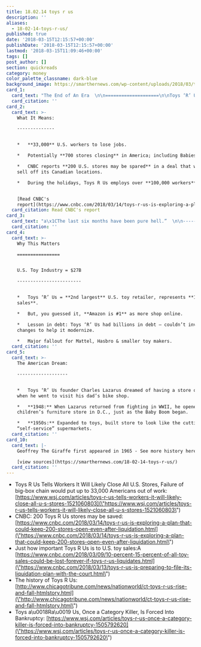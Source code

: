 ```yaml
---
title: 18.02.14 toys r us
description: ''
aliases:
  - 18-02-14-toys-r-us/
published: true
date: '2018-03-15T12:15:57+00:00'
publishDate: '2018-03-15T12:15:57+00:00'
lastmod: '2018-03-15T11:09:46+00:00'
tags: []
post_author: []
section: quickreads
category: money
color_palette_classname: dark-blue
background_image: https://smarthernews.com/wp-content/uploads/2018/03/trustore_block.list_-1.jpg
card_1:
  card_text: "The End of An Era  \n\n====================\n\nToys ‘R’ Us Is Closing\n----------------------\n\n> a\x1CWea\x19re putting a for sale sign on everything.a\x1D\n> \n> David Brandon, CEO, quoted by Wall Street Journal, Mar 14, 2018"
  card_citation: ''
card_2:
  card_text: >-
    What It Means:

    --------------


    *   **33,000** U.S. workers to lose jobs.

    *   Potentially **700 stores closing** in America; including Babies ‘R’ Us.

    *   CNBC reports **200 U.S. stores may be spared** in a deal that would also
    sell off its Canadian locations.

    *   During the holidays, Toys R Us employs over **100,000 workers**.


    [Read CNBC's
    report](https://www.cnbc.com/2018/03/14/toys-r-us-is-exploring-a-plan-that-could-keep-200-stores-open-even-after-liquidation.html)
  card_citation: Read CNBC's report
card_3:
  card_text: "a\x1CThe last six months have been pure hell.”  \n\n----------------------------------------------\n\n*   CEO as quoted by WSJ in a conf. call to employees Wednesday.\n*   Toys ‘R’ Us filed for bankruptcy protection in Sept. 2017. The goal was to emerge with fewer stores & less debt so it could better fight rivals.\n*   Instead, THIS is how the CEO describes the company’s fight for survival."
  card_citation: ''
card_4:
  card_text: >-
    Why This Matters

    ================


    U.S. Toy Industry = $27B

    ------------------------


    *   Toys ‘R’ Us = **2nd largest** U.S. toy retailer, represents **15% of
    sales**.

    *   But, you guessed it, **Amazon is #1** as more shop online.

    *   Lesson in debt: Toys ‘R’ Us had billions in debt – couldn’t invest in
    changes to help it modernize.

    *   Major fallout for Mattel, Hasbro & smaller toy makers.
  card_citation: ''
card_5:
  card_text: >-
    The American Dream:

    -------------------


    *   Toys ‘R’ Us founder Charles Lazarus dreamed of having a store of his own
    when he went to visit his dad’s bike shop.

    *   **1948:** When Lazarus returned from fighting in WWII, he opened a
    children’s furniture store in D.C., just as the Baby Boom began.

    *   **1950s:** Expanded to toys, built store to look like the cutting-edge
    “self-service” supermarkets.
  card_citation: ''
card_10:
  card_text: |-
    Geoffrey The Giraffe first appeared in 1965 - See more history here:

    [view sources](https://smarthernews.com/18-02-14-toys-r-us/)
  card_citation: ''
---
```

*   Toys R Us Tells Workers It Will Likely Close All U.S. Stores, Failure of big-box chain would put up to 33,000 Americans out of work: [https://www.wsj.com/articles/toys-r-us-tells-workers-it-will-likely-close-all-u-s-stores-1521060803](\"https://www.wsj.com/articles/toys-r-us-tells-workers-it-will-likely-close-all-u-s-stores-1521060803\")
*   CNBC: 200 Toys R Us stores may be saved: [https://www.cnbc.com/2018/03/14/toys-r-us-is-exploring-a-plan-that-could-keep-200-stores-open-even-after-liquidation.html](\"https://www.cnbc.com/2018/03/14/toys-r-us-is-exploring-a-plan-that-could-keep-200-stores-open-even-after-liquidation.html\")
*   Just how important Toys R Us is to U.S. toy sales:A [https://www.cnbc.com/2018/03/09/10-percent-15-percent-of-all-toy-sales-could-be-lost-forever-if-toys-r-us-liquidates.html](\"https://www.cnbc.com/2018/03/13/toys-r-us-is-preparing-to-file-its-liquidation-plan-with-the-court.html\")
*   The history of Toys R Us: [http://www.chicagotribune.com/news/nationworld/ct-toys-r-us-rise-and-fall-htmlstory.html](\"http://www.chicagotribune.com/news/nationworld/ct-toys-r-us-rise-and-fall-htmlstory.html\")
*   Toys a\\u0018Ra\\u0019 Us, Once a Category Killer, Is Forced Into Bankruptcy: [https://www.wsj.com/articles/toys-r-us-once-a-category-killer-is-forced-into-bankruptcy-1505792620](\"https://www.wsj.com/articles/toys-r-us-once-a-category-killer-is-forced-into-bankruptcy-1505792620\")